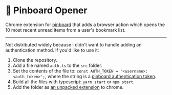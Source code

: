 # 📍 Pinboard Opener

Chrome extension for [pinboard](https://pinboard.in/) that adds a browser action which opens the 10 most recent unread items from a user's bookmark list.

---

Not distributed widely because I didn't want to handle adding an authentication method. If you'd like to use it:

1. Clone the repository.
2. Add a file named `auth.ts` to the `src` folder.
3. Set the contents of the file to: `const AUTH_TOKEN = '<username>:<auth_token>';`, where the string is a [pinboard authentication token](https://pinboard.in/settings/password).
4. Build all the files with typescript: `yarn start` or `npm start`.
5. Add the folder as [an unpacked extension](https://developer.chrome.com/extensions/getstarted#update-code) to chrome.
